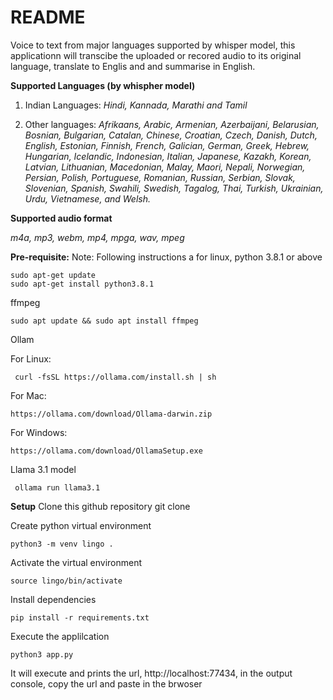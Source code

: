 # README
Voice to text from major languages supported by whisper model, this applicationn will transcibe the uploaded or recored audio to its original language, translate to Englis and and summarise in English.

**Supported Languages (by whispher model)**
1. Indian Languages:
    _Hindi, Kannada, Marathi and Tamil_

2. Other languages:
    _Afrikaans, Arabic, Armenian, Azerbaijani, Belarusian, Bosnian, Bulgarian, Catalan, Chinese, Croatian, Czech, Danish, Dutch, English, Estonian, Finnish, French, Galician, German, Greek, Hebrew, Hungarian, Icelandic, Indonesian, Italian, Japanese, Kazakh, Korean, Latvian, Lithuanian, Macedonian, Malay, Maori, Nepali, Norwegian, Persian, Polish, Portuguese, Romanian, Russian, Serbian, Slovak, Slovenian, Spanish, Swahili, Swedish, Tagalog, Thai, Turkish, Ukrainian, Urdu, Vietnamese, and Welsh._



**Supported audio format**

_m4a, mp3, webm, mp4, mpga, wav, mpeg_

**Pre-requisite:**
Note: Following instructions a for linux, 
python 3.8.1 or above

    sudo apt-get update
    sudo apt-get install python3.8.1

ffmpeg

    sudo apt update && sudo apt install ffmpeg
    
Ollam

For Linux:

     curl -fsSL https://ollama.com/install.sh | sh
     
For Mac:

    https://ollama.com/download/Ollama-darwin.zip
    
For Windows:

    https://ollama.com/download/OllamaSetup.exe
    
Llama 3.1 model

     ollama run llama3.1

**Setup**
Clone this github repository
    git clone

Create python virtual environment

    python3 -m venv lingo .

Activate the virtual environment

    source lingo/bin/activate

Install dependencies

    pip install -r requirements.txt

Execute the applilcation

    python3 app.py

It will execute and prints the url, http://localhost:77434, in the output console, copy the url and paste in the brwoser
    
